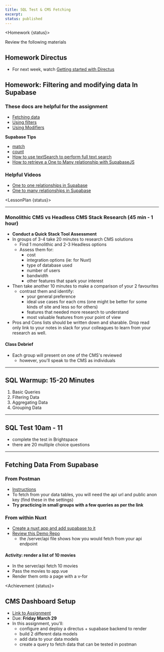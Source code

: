 ```yaml
---
title: SQL Test & CMS Fetching
excerpt:
status: published
---
```


<script>
	import Homework from "$lib/components/Homework.svelte";
	import LessonPlan from "$lib/components/LessonPlan.svelte";
	import Achievement from "$lib/components/Achievement.svelte";
</script>

<Homework {status}>

Review the following materials

<h2>Homework Directus</h2>

- For next week, watch [Getting started with Directus](https://www.youtube.com/watch?v=viURaw3oiBA&t=1033s)

<h2>Homework: Filtering and modifying data In Supabase</h2>

### These docs are helpful for the assignment

- [Fetching data](https://supabase.com/docs/reference/javascript/select)
- [Using filters](https://supabase.com/docs/reference/javascript/using-filters)
- [Using Modifiers](https://supabase.com/docs/reference/javascript/db-modifiers-select)

**Supabase Tips**

- [match](https://www.youtube.com/watch?v=Jx8unDjLaKg)
- [count](https://www.youtube.com/watch?v=51ChVycS__k)
- [How to use textSearch to perform full text search](https://www.youtube.com/watch?v=b-mgca_2Oe4)
- [How to retrieve a One to Many relationship with SupabaseJS](https://www.youtube.com/watch?v=_GQJa3xAfJ4)

### Helpful Videos

- [One to one relationships in Supabase](https://youtu.be/j31N0cWPvi8?si=wA2zHBdIeA8xj2C-)
- [One to many relationships in Supabase](https://youtu.be/5VrF9OVQ6rg?si=_DsgONDa5U_0Syi7)

</Homework>

<LessonPlan {status}>

---

### Monolithic CMS vs Headless CMS Stack Research (45 min - 1 hour)

- **Conduct a Quick Stack Tool Assessment**
- In groups of 3-4 take 20 minutes to research CMS solutions
  - Find 1 monolithic and 2-3 Headless options
  - Assess them for:
    - cost
    - integration options (ie: for Nuxt)
    - type of database used
    - number of users
    - bandwidth
    - other features that spark your interest
- Then take another 10 minutes to make a comparison of your 2 favourites
  - contrast them and identify:
    - your general preference
    - ideal use cases for each cms (one might be better for some kinds of site and less so for others)
    - features that needed more research to understand
    - most valuable features from your point of view
- Pros and Cons lists should be written down and sharable. Drop read only link to your notes in slack for your colleagues to learn from your research as well.

#### Class Debrief

- Each group will present on one of the CMS's reviewed
  - however, you'll speak to the CMS as individuals

---

<h2>SQL Warmup: 15-20 Minutes</h2>

1. Basic Queries
2. Filtering Data
3. Aggregating Data
4. Grouping Data

---

<h2>SQL Test 10am - 11</h2>

- complete the test in Brightspace
- there are 20 multiple choice questions

---

<h2>Fetching Data From Supabase</h2>

### From Postman

- [Instructions](https://gist.github.com/ashx3s/33919359904d6c8edcfa7461213b055a)
- To fetch from your data tables, you will need the api url and public anon key (find these in the settings)
- **Try practicing in small groups with a few queries as per the link**

### From within Nuxt

- [Create a nuxt app and add supabase to it](https://supabase.nuxtjs.org/)
- [Review this Demo Repo](https://github.com/nuxt-modules/supabase/tree/main/demo)
  - the /server/api file shows how you would fetch from your api endpoint

#### Activity: render a list of 10 movies

- In the server/api fetch 10 movies
- Pass the movies to app.vue
- Render them onto a page with a v-for

</LessonPlan>

<Achievement {status}>

<h2>CMS Dashboard Setup</h2>

- [Link to Assignment](/courses/cpnt-200/assessments/activity-2)
- Due: **Friday March 29**
- In this assignment, you'll:
  - configure and deploy a directus + supabase backend to render
  - build 2 different data models
  - add data to your data models
  - create a query to fetch data that can be tested in postman

</Achievement>
